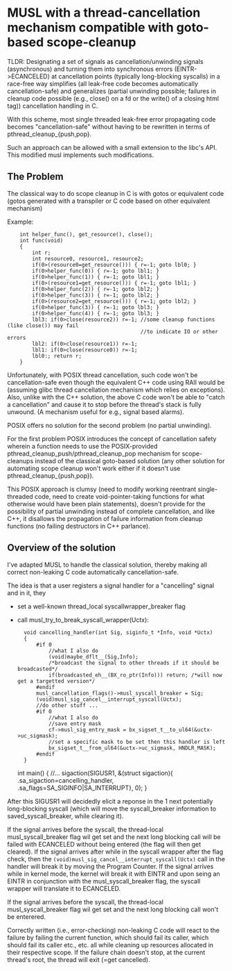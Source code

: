 MUSL with a thread-cancellation mechanism compatible with goto-based scope-cleanup
=====================================================================================

TLDR:
Designating a set of signals as cancellation/unwinding signals (asynchronous) and
turning them into synchronous errors (EINTR->ECANCELED) at cancellation points (typically long-blocking syscalls)
in a race-free way simplifies (all leak-free code becomes automatically cancellation-safe)
and generalizes (partial unwinding possible; failures in cleanup code possible (e.g., close() on a fd or the write() of a closing html tag)) cancellation handling in C.

With this scheme, most single threaded leak-free error propagating code becomes "cancellation-safe" without having to be
rewritten in terms of pthread_cleanup_{push,pop}.


Such an approach can be allowed with a small extension to the libc's API.
This modified musl implements such modifications.


The Problem
------------
The classical way to do scope cleanup in C is with gotos or equivalent code
(gotos generated with a transpiler or C code based on other equivalent mechanism)

Example:

		int helper_func(), get_resource(), close();
		int func(void)
		{
			int r;
			int resource0, resource1, resource2;
			if(0>(resource0=get_resource())) { r=-1; goto lbl0; }
			if(0>helper_func(0)) { r=-1; goto lbl1; }
			if(0>helper_func(1)) { r=-1; goto lbl1; }
			if(0>(resource1=get_resource())) { r=-1; goto lbl1; }
			if(0>helper_func(2)) { r=-1; goto lbl2; }
			if(0>helper_func(3)) { r=-1; goto lbl2; }
			if(0>(resource2=get_resource())) { r=-1; goto lbl2; }
			if(0>helper_func(3)) { r=-1; goto lbl3; }
			if(0>helper_func(4)) { r=-1; goto lbl3; }
			lbl3: if(0>close(resource2)) r=-1; //some cleanup functions (like close()) may fail
											   //to indicate IO or other errors
			lbl2: if(0>close(resource1)) r=-1;
			lbl1: if(0>close(resource0)) r=-1;
			lbl0:; return r;
		}


Unfortunately, with POSIX thread cancellation, such code won't be cancellation-safe
even though the equivalent C++ code using RAII would be (assuming glibc thread cancellation
mechanism which relies on exceptions).
Also, unlike with the C++ solution, the above C code won't be able to
"catch a cancellation" and cause it to stop before the thread's stack is fully unwound.
(A mechanism useful for e.g., signal based alarms).

POSIX offers no solution for the second problem (no partial unwinding).

For the first problem POSIX introduces the concept of cancellation safety wherein a function needs to use the
POSIX-provided pthread_cleanup_push/pthread_cleanup_pop mechanism for scope-cleanups instead of
the classical goto-based solution (any other solution for automating scope cleanup won't work either
if it doesn't use pthread_cleanup_{push,pop}).

This POSIX approach is clumsy (need to modify working reentrant single-threaded code,
need to create void-pointer-taking functions for what otherwise
would have been plain statements), doesn't provide for the possibility of
partial unwinding instead of complete cancellation, and like C++, it disallows the propagation
of failure information from cleanup functions (no failing destructors in C++ parlance).

Overview of the solution
------------
I've adapted MUSL to handle the classical solution, thereby making all correct non-leaking C code automatically cancellation-safe.

The idea is that a user registers a signal handler for a "cancelling" signal and in it, they

- set a well-known thread_local syscallwrapper_breaker flag
- call musl_try_to_break_syscall_wrapper(Uctx):

		void cancelling_handler(int Sig, siginfo_t *Info, void *Uctx)
		{
			#if 0
				//what I also do
				(void)maybe_dflt__(Sig,Info);
				/*broadcast the signal to other threads if it should be broadcasted*/
				if(broadcasted_eh__(BX_ro_ptr(Info))) return; /*will now get a targetted version*/
			#endif
			musl_cancellation_flags()->musl_syscall_breaker = Sig;
			(void)musl_sig_cancel__interrupt_syscall(Uctx);
			//do other stuff ...
			#if 0
				//what I also do
				//save entry mask
				cf->musl_sig_entry_mask = bx_sigset_t__to_ul64(&uctx->uc_sigmask);
				//set a specific mask to be set then this handler is left
				bx_sigset_t__from_ul64(&uctx->uc_sigmask, HNDLR_MASK);
			#endif
		}
	int main()
	{ //...
		sigaction(SIGUSR1, &(struct sigaction){ .sa_sigaction=cancelling_handler, .sa_flags=SA_SIGINFO|SA_INTERRUPT}, 0);
    }


After this SIGUSR1 will decidedly elicit a reponse in the 1 next potentially long-blocking syscall (which will move
the syscall_breaker information to saved_syscall_breaker, while clearing it).

If the signal arrives before the syscall, the thread-local musl_syscall_breaker flag wil get set and
the next long blocking call will be failed with ECANCELED without being entered (the flag will then get cleared).
If the signal arrives after while in the syscall wrapper after the flag check,
then the `(void)musl_sig_cancel__interrupt_syscall(Uctx)` call in the handler will break it by moving the Program Counter.
If the signal arrives while in kernel mode, the kernel will break it with EINTR and upon seing an EINTR
in conjunction with the musl_syscall_breaker flag, the syscall wrapper will translate it to ECANCELED.

If the signal arrives before the syscall, the thread-local musl_syscall_breaker flag wil get set and
the next long blocking call won't be enterered.


Correctly written (i.e., error-checking) non-leaking C code will react to the failure by
failing the current function, which should fail its caller, which should fail its
caller etc., etc. all while cleaning up resources allocated in their respective scope.
If the failure chain doesn't stop, at the current thread's root, the thread will
exit (=get cancelled).
